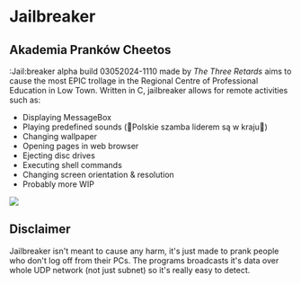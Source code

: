 
#  Jailbreaker

##  Akademia Pranków Cheetos

:Jail:breaker alpha build 03052024-1110 made by *The Three Retards* aims to cause the most EPIC trollage in the Regional Centre of Professional Education in Low Town. Written in C, jailbreaker allows for remote activities such as:
* Displaying MessageBox
* Playing predefined sounds		(🎵Polskie szamba liderem są w kraju🎵)
* Changing wallpaper
* Opening pages in web browser
* Ejecting disc drives
* Executing shell commands
* Changing screen orientation & resolution
* Probably more WIP

![](https://www.meme-arsenal.com/memes/76405ac664ab301e38f8c3c199c35caa.jpg)



## Disclaimer
Jailbreaker isn't meant to cause any harm, it's just made to prank people who don't log off from their PCs.
The programs broadcasts it's data over whole UDP network (not just subnet) so it's really easy to detect.
